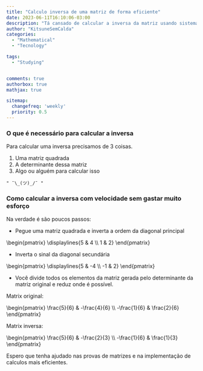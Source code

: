 ```yaml
---
title: "Calculo inversa de uma matriz de forma eficiente"
date: 2023-06-11T16:10:06-03:00
description: "Tá cansado de calcular a inversa da matriz usando sistemas lineares igual um animal?"
author: "KitsuneSemCalda"
categories:
  - "Mathematical"
  - "Tecnology"

tags:
  - "Studying"


comments: true
authorbox: true
mathjax: true

sitemap:
  changefreq: 'weekly'
  priority: 0.5
---
```


### O que é necessário para calcular a inversa

Para calcular uma inversa precisamos de 3 coisas.

1. Uma matriz quadrada
2. A determinante dessa matriz
3. Algo ou alguém para calcular isso

`" ¯\_(ツ)_/¯ "`

### Como calcular a inversa com velocidade sem gastar muito esforço

Na verdade é são poucos passos:

- Pegue uma matriz quadrada e inverta a ordem da diagonal principal

\begin{pmatrix}
\displaylines{5 & 4 \\\ 1 & 2}
\end{pmatrix}

- Inverta o sinal da diagonal secundária

\begin{pmatrix}
\displaylines{5 & -4 \\\ -1 & 2}
\end{pmatrix}

- Você divide todos os elementos da matriz gerada pelo determinante da matriz original e reduz onde é possível.

Matrix original:

\begin{pmatrix}
\frac{5}{6} & -\frac{4}{6} \\\ -\frac{1}{6} & \frac{2}{6}
\end{pmatrix}

Matrix inversa:

\begin{pmatrix}
\frac{5}{6} & -\frac{2}{3} \\\ -\frac{1}{6} & \frac{1}{3}
\end{pmatrix}

Espero que tenha ajudado nas provas de matrizes e na implementação de calculos mais eficientes.
